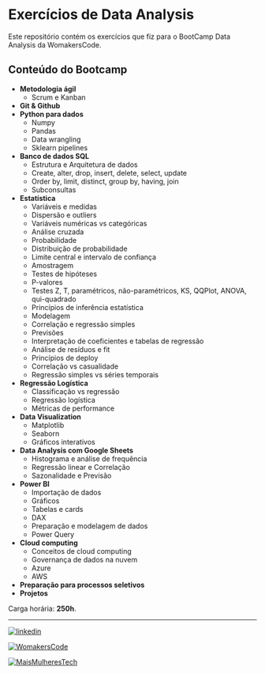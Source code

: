 # Exercícios de Data Analysis

Este repositório contém os exercícios que fiz para o BootCamp Data Analysis da WomakersCode.


## Conteúdo do Bootcamp

- **Metodologia ágil**
    - Scrum e Kanban
- **Git & Github**
- **Python para dados**
    - Numpy
    - Pandas
    - Data wrangling
    - Sklearn pipelines
- **Banco de dados SQL**
    - Estrutura e Arquitetura de dados
    - Create, alter, drop, insert, delete, select, update
    - Order by, limit, distinct, group by, having, join
    - Subconsultas
- **Estatística**
    - Variáveis e medidas
    - Dispersão e outliers
    - Variáveis numéricas vs categóricas
    - Análise cruzada
    - Probabilidade
    - Distribuição de probabilidade
    - Limite central e intervalo de confiança
    - Amostragem
    - Testes de hipóteses
    - P-valores
    - Testes Z, T, paramétricos, não-paramétricos, KS, QQPlot, ANOVA, qui-quadrado
    - Princípios de inferência estatística
    - Modelagem
    - Correlação e regressão simples
    - Previsões
    - Interpretação de coeficientes e tabelas de regressão
    - Análise de resíduos e fit
    - Princípios de deploy
    - Correlação vs casualidade
    - Regressão simples vs séries temporais
- **Regressão Logística**
    - Classificação vs regressão
    - Regressão logística
    - Métricas de performance
- **Data Visualization**
    - Matplotlib
    - Seaborn
    - Gráficos interativos
- **Data Analysis com Google Sheets**
    - Histograma e análise de frequência
    - Regressão linear e Correlação
    - Sazonalidade e Previsão
- **Power BI**
    - Importação de dados
    - Gráficos
    - Tabelas e cards
    - DAX
    - Preparação e modelagem de dados
    - Power Query
- **Cloud computing**
    - Conceitos de cloud computing
    - Governança de dados na nuvem
    - Azure
    - AWS
- **Preparação para processos seletivos**
- **Projetos**

Carga horária: **250h**.
________
[![linkedin](https://img.shields.io/badge/linkedin-0A66C2?style=for-the-badge&logo=linkedin&logoColor=white)](https://www.linkedin.com/in/isabellestrojake/)

[![WomakersCode](https://img.shields.io/badge/WomakersCode-%23fe857e?style=for-the-badge)](https://womakerscode.org/)

[![MaisMulheresTech](https://img.shields.io/badge/MaisMulheresTech-fe857e?style=for-the-badge)](https://www.maismulheres.tech/)
